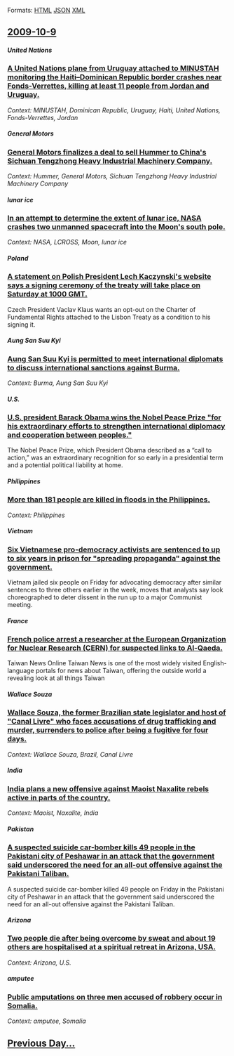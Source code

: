 
Formats: [HTML](2009/10/9/index.html)  [JSON](2009/10/9/index.json)  [XML](2009/10/9/index.xml)  

## [2009-10-9](/news/2009/10/9/index.md)

##### United Nations
### [ A United Nations plane from Uruguay attached to MINUSTAH monitoring the Haiti&ndash;Dominican Republic border crashes near Fonds-Verrettes, killing at least 11 people from Jordan and Uruguay. ](/news/2009/10/9/a-united-nations-plane-from-uruguay-attached-to-minustah-monitoring-the-haiti-ndash-dominican-republic-border-crashes-near-fonds-verrettes.md)
_Context: MINUSTAH, Dominican Republic, Uruguay, Haiti, United Nations, Fonds-Verrettes, Jordan_

##### General Motors
### [ General Motors finalizes a deal to sell Hummer to China's Sichuan Tengzhong Heavy Industrial Machinery Company. ](/news/2009/10/9/general-motors-finalizes-a-deal-to-sell-hummer-to-china-s-sichuan-tengzhong-heavy-industrial-machinery-company.md)
_Context: Hummer, General Motors, Sichuan Tengzhong Heavy Industrial Machinery Company_

##### lunar ice
### [ In an attempt to determine the extent of lunar ice, NASA crashes two unmanned spacecraft into the Moon's south pole. ](/news/2009/10/9/in-an-attempt-to-determine-the-extent-of-lunar-ice-nasa-crashes-two-unmanned-spacecraft-into-the-moon-s-south-pole.md)
_Context: NASA, LCROSS, Moon, lunar ice_

##### Poland
### [ A statement on Polish President Lech Kaczynski's website says a signing ceremony of the treaty will take place on Saturday at 1000 GMT. ](/news/2009/10/9/a-statement-on-polish-president-lech-kaczyaski-s-website-says-a-signing-ceremony-of-the-treaty-will-take-place-on-saturday-at-1000-gmt.md)
Czech President Vaclav Klaus wants an opt-out on the Charter of Fundamental Rights attached to the Lisbon Treaty as a condition to his signing it.

##### Aung San Suu Kyi
### [ Aung San Suu Kyi is permitted to meet international diplomats to discuss international sanctions against Burma. ](/news/2009/10/9/aung-san-suu-kyi-is-permitted-to-meet-international-diplomats-to-discuss-international-sanctions-against-burma.md)
_Context: Burma, Aung San Suu Kyi_

##### U.S.
### [ U.S. president Barack Obama wins the Nobel Peace Prize "for his extraordinary efforts to strengthen international diplomacy and cooperation between peoples." ](/news/2009/10/9/u-s-president-barack-obama-wins-the-nobel-peace-prize-afor-his-extraordinary-efforts-to-strengthen-international-diplomacy-and-cooperati.md)
The Nobel Peace Prize, which President Obama described as a “call to action,” was an extraordinary recognition for so early in a presidential term and a potential political liability at home.

##### Philippines
### [ More than 181 people are killed in floods in the Philippines. ](/news/2009/10/9/more-than-181-people-are-killed-in-floods-in-the-philippines.md)
_Context: Philippines_

##### Vietnam
### [ Six Vietnamese pro-democracy activists are sentenced to up to six years in prison for "spreading propaganda" against the government. ](/news/2009/10/9/six-vietnamese-pro-democracy-activists-are-sentenced-to-up-to-six-years-in-prison-for-spreading-propaganda-against-the-government.md)
Vietnam jailed six people on Friday for advocating democracy after similar sentences to three others earlier in the week, moves that analysts say look choreographed to deter dissent in the run up to a major Communist meeting.

##### France
### [ French police arrest a researcher at the European Organization for Nuclear Research (CERN) for suspected links to Al-Qaeda. ](/news/2009/10/9/french-police-arrest-a-researcher-at-the-european-organization-for-nuclear-research-cern-for-suspected-links-to-al-qaeda.md)
Taiwan News Online Taiwan News is one of the most widely visited English-language portals for news about Taiwan, offering the outside world a revealing look at all things Taiwan

##### Wallace Souza
### [ Wallace Souza, the former Brazilian state legislator and host of "Canal Livre" who faces accusations of drug trafficking and murder, surrenders to police after being a fugitive for four days. ](/news/2009/10/9/wallace-souza-the-former-brazilian-state-legislator-and-host-of-canal-livre-who-faces-accusations-of-drug-trafficking-and-murder-surren.md)
_Context: Wallace Souza, Brazil, Canal Livre_

##### India
### [ India plans a new offensive against Maoist Naxalite rebels active in parts of the country. ](/news/2009/10/9/india-plans-a-new-offensive-against-maoist-naxalite-rebels-active-in-parts-of-the-country.md)
_Context: Maoist, Naxalite, India_

##### Pakistan
### [ A suspected suicide car-bomber kills 49 people in the Pakistani city of Peshawar in an attack that the government said underscored the need for an all-out offensive against the Pakistani Taliban. ](/news/2009/10/9/a-suspected-suicide-car-bomber-kills-49-people-in-the-pakistani-city-of-peshawar-in-an-attack-that-the-government-said-underscored-the-need.md)
A suspected suicide car-bomber killed 49 people on Friday in the Pakistani city of Peshawar in an attack that the government said underscored the need for an all-out offensive against the Pakistani Taliban.

##### Arizona
### [ Two people die after being overcome by sweat and about 19 others are hospitalised at a spiritual retreat in Arizona, USA. ](/news/2009/10/9/two-people-die-after-being-overcome-by-sweat-and-about-19-others-are-hospitalised-at-a-spiritual-retreat-in-arizona-usa.md)
_Context: Arizona, U.S._

##### amputee
### [ Public amputations on three men accused of robbery occur in Somalia. ](/news/2009/10/9/public-amputations-on-three-men-accused-of-robbery-occur-in-somalia.md)
_Context: amputee, Somalia_

## [Previous Day...](/news/2009/10/8/index.md)

